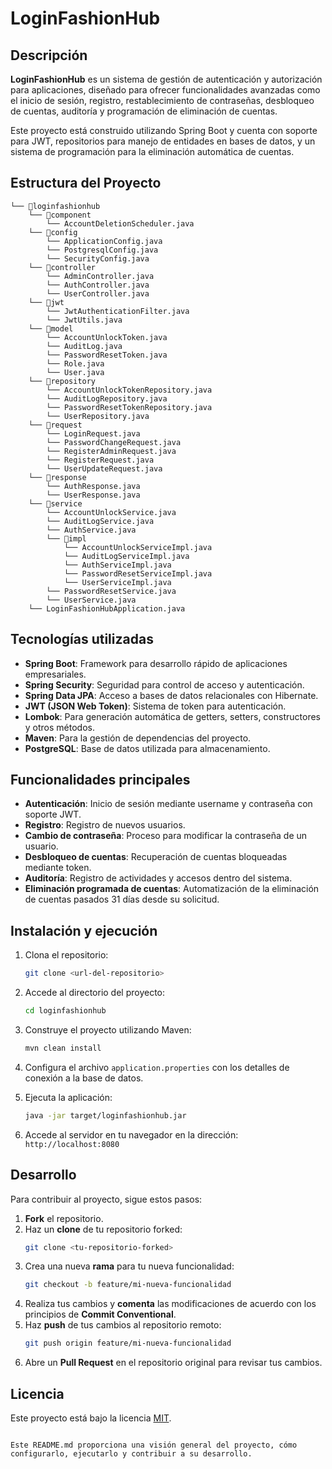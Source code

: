 # LoginFashionHub

## Descripción

**LoginFashionHub** es un sistema de gestión de autenticación y autorización para aplicaciones, diseñado para ofrecer funcionalidades avanzadas como el inicio de sesión, registro, restablecimiento de contraseñas, desbloqueo de cuentas, auditoría y programación de eliminación de cuentas.

Este proyecto está construido utilizando Spring Boot y cuenta con soporte para JWT, repositorios para manejo de entidades en bases de datos, y un sistema de programación para la eliminación automática de cuentas.

## Estructura del Proyecto

```plaintext
└── 📁loginfashionhub
    └── 📁component
        └── AccountDeletionScheduler.java
    └── 📁config
        └── ApplicationConfig.java
        └── PostgresqlConfig.java
        └── SecurityConfig.java
    └── 📁controller
        └── AdminController.java
        └── AuthController.java
        └── UserController.java
    └── 📁jwt
        └── JwtAuthenticationFilter.java
        └── JwtUtils.java
    └── 📁model
        └── AccountUnlockToken.java
        └── AuditLog.java
        └── PasswordResetToken.java
        └── Role.java
        └── User.java
    └── 📁repository
        └── AccountUnlockTokenRepository.java
        └── AuditLogRepository.java
        └── PasswordResetTokenRepository.java
        └── UserRepository.java
    └── 📁request
        └── LoginRequest.java
        └── PasswordChangeRequest.java
        └── RegisterAdminRequest.java
        └── RegisterRequest.java
        └── UserUpdateRequest.java
    └── 📁response
        └── AuthResponse.java
        └── UserResponse.java
    └── 📁service
        └── AccountUnlockService.java
        └── AuditLogService.java
        └── AuthService.java
        └── 📁impl
            └── AccountUnlockServiceImpl.java
            └── AuditLogServiceImpl.java
            └── AuthServiceImpl.java
            └── PasswordResetServiceImpl.java
            └── UserServiceImpl.java
        └── PasswordResetService.java
        └── UserService.java
    └── LoginFashionHubApplication.java
```

## Tecnologías utilizadas

- **Spring Boot**: Framework para desarrollo rápido de aplicaciones empresariales.
- **Spring Security**: Seguridad para control de acceso y autenticación.
- **Spring Data JPA**: Acceso a bases de datos relacionales con Hibernate.
- **JWT (JSON Web Token)**: Sistema de token para autenticación.
- **Lombok**: Para generación automática de getters, setters, constructores y otros métodos.
- **Maven**: Para la gestión de dependencias del proyecto.
- **PostgreSQL**: Base de datos utilizada para almacenamiento.

## Funcionalidades principales

- **Autenticación**: Inicio de sesión mediante username y contraseña con soporte JWT.
- **Registro**: Registro de nuevos usuarios.
- **Cambio de contraseña**: Proceso para modificar la contraseña de un usuario.
- **Desbloqueo de cuentas**: Recuperación de cuentas bloqueadas mediante token.
- **Auditoría**: Registro de actividades y accesos dentro del sistema.
- **Eliminación programada de cuentas**: Automatización de la eliminación de cuentas pasados 31 días desde su solicitud.

## Instalación y ejecución

1. Clona el repositorio:
   ```bash
   git clone <url-del-repositorio>
   ```

2. Accede al directorio del proyecto:
   ```bash
   cd loginfashionhub
   ```

3. Construye el proyecto utilizando Maven:
   ```bash
   mvn clean install
   ```

4. Configura el archivo `application.properties` con los detalles de conexión a la base de datos.

5. Ejecuta la aplicación:
   ```bash
   java -jar target/loginfashionhub.jar
   ```

6. Accede al servidor en tu navegador en la dirección: `http://localhost:8080`

## Desarrollo

Para contribuir al proyecto, sigue estos pasos:

1. **Fork** el repositorio.
2. Haz un **clone** de tu repositorio forked:
   ```bash
   git clone <tu-repositorio-forked>
   ```
3. Crea una nueva **rama** para tu nueva funcionalidad:
   ```bash
   git checkout -b feature/mi-nueva-funcionalidad
   ```
4. Realiza tus cambios y **comenta** las modificaciones de acuerdo con los principios de **Commit Conventional**.
5. Haz **push** de tus cambios al repositorio remoto:
   ```bash
   git push origin feature/mi-nueva-funcionalidad
   ```
6. Abre un **Pull Request** en el repositorio original para revisar tus cambios.

## Licencia

Este proyecto está bajo la licencia [MIT](https://opensource.org/licenses/MIT).

```

Este README.md proporciona una visión general del proyecto, cómo configurarlo, ejecutarlo y contribuir a su desarrollo.